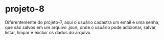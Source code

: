 # projeto-8
Diferentemente do projeto-7, aqui o usuário cadastra um email e uma senha, que são salvos em um arquivo .json,
onde o usuário pode adicionar, salvar, listar, limpar e excluir os dados do arquivo.
